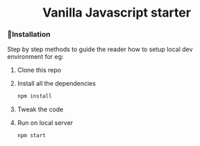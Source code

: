 <div align="center">

<!-- project logo  -->

</div>

<h1 align="center">Vanilla Javascript starter</h1>

### 🧰Installation

Step by step methods to guide the reader how to setup local dev environment for eg:

1. Clone this repo
1. Install all the dependencies

   ```bash
   npm install
   ```

1. Tweak the code
1. Run on local server

   ```bash
   npm start
   ```

